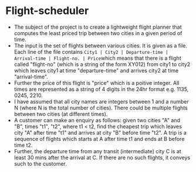 # Flight-scheduler

* The subject of the project is to create a lightweight flight planner that computes the least priced trip between two cities in a given period of time.
* The input is the set of flights between various cities. It is given as a file. Each line of the file contains `City1 | City2 | Departure-time | Arrival-time | Flight-no. | Price`which means that there is a flight called "flight-no" (which is a string of the form XY012) from city1 to city2 which leaves city1 at time "departure-time" and arrives city2 at time "arrival-time". 
* Further the price of this flight is "price" which is a poitive integer. All times are represented as a string of 4 digits in the 24hr format e.g. 1135, 0245, 2210. 
* I have assumed that all city names are integers between 1 and a number N (where N is the total number of cities). There could be multiple flights between two cities (at different times). 
* A customer can make an enquiry as follows: given two cities "A" and "B", times "t1", "t2", where t1 < t2, find the cheapest trip which leaves city "A" after time "t1" and arrives at city "B" before time "t2". A trip is a sequence of flights which starts at A after time t1 and ends at B before time t2.  
* Further, the departure time from any transit (intermediate) city C is at least 30 mins after the arrival at C. If there are no such flights, it conveys such to the customer.
